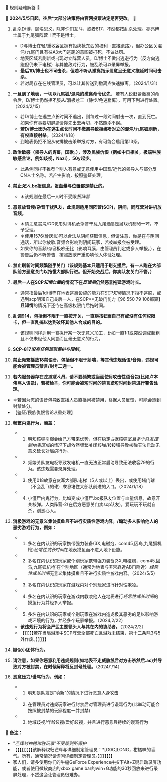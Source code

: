 📜 规则疑难解答 📜

🚨 **2024/5/5日起，往后*大部分决策将由官网投票决定是否更改。** 🚨

1. 乱杀D/博，顾名思义，除非你们互斗，或者817，不然都按乱杀处理。亮亮博士属于九尾狐阵营！而不是博士。
   - D与博士在轻/重收容区拥有拒绑抢东西的权利（直接跑路），但办公区关混沌/九尾门且有往AB大门逃跑的意图被打死，不做处罚。
   - 地表区域若刷新或出现对立阵营人员，D/博士不做出逃避行为（反方向逃跑但仍未下电梯）与其他敌对行为，被乱杀可以录屏举报。
   - **最后1D/博士也不可击杀，但若不听从撤离指示恶意且无意义拖延时间可击杀。**
   - 若对局存在在线管理员，可以让其传送到撤离点快速撤离。（2024/1/31）

2. **一旦到了地表，一切以九尾狐/混沌的撤离命令优先。** 若有人说赶紧撤离的命令后，D/博士仍然拒不服从/消极怠工（静步/龟速撤离），可用下列进行处置。（2024/2/15）
   - 若D/博士在逃生点长时间不逃出，则每过一段时间射击一次，直到死亡。如果你有事要切屏那请你先出去再切，不然照杀不误。
   - **若D/博士因为在逃生点长时间不撤离导致捆绑者对立的混沌/九尾狐刷新，有权直接射杀。**（2024/1/18）
   - 到地表仍拒不服从安排被击杀举报对方，有可能会启用第13条。

3. **政治敏感（领导人的鬼畜，国歌。），涉及民族仇恨（例如中日相关，极端种族敏感言论，例如歧视，Nazi），50y起步。**
   - 此条例同样不推荐个别人有意或无意使用中国现/近代的领导人与部分反CN人士名称。若产生影响，按照鉴证处理。

4. **禁止*死人*.bc报信息。报血量与位置都是禁止的。**
   - ＊该规则在最后一人时不受限*报阵营*

5. **恶意放音频/杂音干扰队友，此规则适用同阵营(SCP)，阴间，同阵营对讲机放音频。**
   - ＊请注意混沌/DD使用对讲机放杂音干扰九尾通信是游戏机制的一环，不予受理。
   - ＊使用1576(骨灰盒)可以合法从阴间获取信息，但请注意，你是在与阴间通话，所以你放歌/音频会影响到阴间玩家，若被举报会被受理。
   - 如果你的音频/杂音极吵无比（影响耳膜，由管理员判定或多人举报。），在警告后仍不听警告，按照放歌严重影响他人体验处理。

6. **禁止刷新时间频繁随手关门（该规则基本只适用于刷支援后，有一人跑在大部队前方恶意关门以拖慢大部队行进。但开始交战后，你卖队友关门不管。）**

7. **最后一人在SCP*知情位置*的情况下在*反馈后*仍然恶意拖延游戏时长。**
   - 通常指最后1d/博有在地表逃离设施的能力在*SCP知情*情况下拒不逃脱，或遇到scp明知自己最后一人，在SCP**无破门能力【96 550 79 106都算】**且知情**的情况下还待在高级权限门后拖时间。

8. **乱调914，包括但不限于一直按开关，一直掰按钮而自己有或没有任何权限卡，但一直乱搞以达到破坏其他人合成的目的。**
   - 该规则同样适用一直执行某一次无意义加工，比如一直1:1或突然调成超粗且不仅未经他人同意而且毫无意义的行为。

9. **SCP-817*没有任何规则保护与限制*。**

10. **禁止频繁播放18禁语音，包括但不限于娇喘，等其他违规话语/音频，违规可能会被管理员禁言/封号二选一。**

11. **若内服务器存在*在直播人员*，请不要频繁或当面使用攻击性语音包(比如卢本伟骂人语录)，若被检举，你可能会被短时间的禁言或短时间封禁进行警告处理。**
   - ＊若因为您的语音包导致直播人员直播间被禁用，根据人员反馈，可能会遭到封禁处分。
   - 【鉴证/民族仇恨言论从重处理】

12. **频繁内鬼行为，涵盖：**
    - 1. 明知核弹引爆会给己方带来优势，但在稳定占据核弹室*且多个队友控制地表区域*的情况下却依然频繁关闭核弹/按按钮导致核弹无法启动无意义延长对局的行为。
    - 2. 频繁关队友电板导致发电机一直无法正常启动导致无法收容79的行为。该违规需要录屏处理。
    - 3. 使用018故意在友军大部队电梯（5人或以上）丢出，或使用堵门球（不会乱飞的球）*故意*堵住大部队前进的入口。（2024/1/18）
    - 4. 小僵尸内鬼行为，比如变成小僵尸.bc报队友位置与血量信息，故意开关核弹。人类阵营-2(在后方恶意关门卖scp队友)，爱玩玩不玩就自杀，别恶心人。

13. **消极游戏的无意义集体摸鱼且不进行实质性游戏内容。/煽动多人影响他人的恶劣游戏行为，例如：**
    - 1. 多名在内认识的玩家携带强力装备(3X,电磁炮，com45,囚鸟,九尾狐机枪)*经常性或长时间*在地表摸鱼而不进入地下设施。
    - 2. 多名在内认识的玩家或个别玩家携带强力装备(3X,电磁炮，com45,囚鸟,九尾狐机枪)在个别地区（通常为地表与非常靠近AB门附近）*经常性或长时间*无意义集体摸鱼且不进行实质性游戏内容。（2024/5/5）
    - 3. 多名在内认识的玩家在游戏内对个别玩家进行针对性欺凌。
    - 4. 多名在内认识的玩家在游戏内教唆他人在地表进行*经常性或长时间*的摸鱼行为并经多人举报。
    - 5. 多名在内认识的玩家或个别玩家在游戏内造成极其恶劣的足以影响游戏环境的行为，并经多个玩家举报。（2024/2/22）
    - **该违规行为将会严惩主要领头人与其在内的协助者。**（2024/2/2）
    - 【【【【【若在当局游戏中SCP阵营全部死亡且游戏未结束，第十二条除3与5外作废。】】】】】

14. **疑似小团体行为。**

15. **请注意，如果你恶意利用违规规则(如地表不走威胁然后对方击杀然后.ac)并导致对方被封禁，在时候解释将反封号处理。**（2024/1/14）

16. **恶意压力/谩骂行为，例如：**
    - 1. 明知是队友是"萌新"的情况下进行恶意人身攻击
    - 2. 在管理员对违规玩家进行封禁后对管理员进行谩骂行为(此举动可能会按照被封禁的玩家程度一并封禁)
    - 3. 地域歧视/年龄歧视/爱好歧视，并且进行恶意且持续的谩骂行为

📌 **备注：**
- *"芒辉封神榜常驻玩家"不受规则所保护*
- 【【【【【【【【该解释权归*芒辉*与详细制定管理员：*[GOC]LONG，柑橘味的香气。所有，通常情况请询问详细制定管理员。】】】】】】】
- 家人们，请多使用你们的牛逼GeForce Experience并按下Alt+Z键启动录屏功能，或者使用微软商店的xbox game bar的win+G功能的30秒回放来进行录屏处理，不然这会让管理员很难办。
